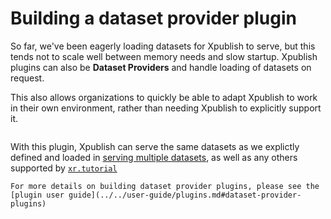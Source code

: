 # Building a dataset provider plugin

So far, we've been eagerly loading datasets for Xpublish to serve, but this tends not to scale well between memory needs and slow startup. Xpublish plugins can also be __Dataset Providers__ and handle loading of datasets on request.

This also allows organizations to quickly be able to adapt Xpublish to work in their own environment, rather than needing Xpublish to explicitly support it.

```{literalinclude} dataset-provider-plugin.py
```

With this plugin, Xpublish can serve the same datasets as we explictly defined and loaded in [serving multiple datasets](./serving-multiple-datasets.md), as well as any others supported by [`xr.tutorial`](https://github.com/pydata/xarray/blob/main/xarray/tutorial.py)

```{note}
For more details on building dataset provider plugins, please see the [plugin user guide](../../user-guide/plugins.md#dataset-provider-plugins)
```
